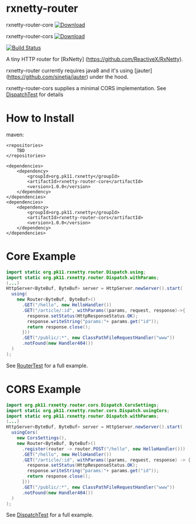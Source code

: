 rxnetty-router
==============

rxnetty-router-core [ ![Download](https://api.bintray.com/packages/trunkplatform/trunk-java-oss/rxnetty-router-core/images/download.svg) ](https://bintray.com/trunkplatform/trunk-java-oss/rxnetty-router-core/_latestVersion)

rxnetty-router-cors [ ![Download](https://api.bintray.com/packages/trunkplatform/trunk-java-oss/rxnetty-router-cors/images/download.svg) ](https://bintray.com/trunkplatform/trunk-java-oss/rxnetty-router-cors/_latestVersion)

[![Build Status](https://snap-ci.com/Trunkplatform/rxnetty-router/branch/master/build_image)](https://snap-ci.com/Trunkplatform/rxnetty-router/branch/master)

A tiny HTTP router for [RxNetty] (https://github.com/ReactiveX/RxNetty). 

rxnetty-router currently requires java8 and it's using [jauter] (https://github.com/sinetja/jauter) under the hood.

rxnetty-router-cors supplies a minimal CORS implementation. See
[DispatchTest](https://github.com/Trunkplatform/rxnetty-router/blob/master/rxnetty-router-cors/src/test/java/org/pk11/rxnetty/router/cors/DispatchTest.java)
for details

How to Install
==============
maven:
```
<repositories>
    TBD
</repositories>

<dependencies>
    <dependency>
        <groupId>org.pk11.rxnetty</groupId>
        <artifactId>rxnetty-router-core</artifactId>
        <version>1.0.0</version>
    </dependency>
</dependencies>
<dependencies>
    <dependency>
        <groupId>org.pk11.rxnetty</groupId>
        <artifactId>rxnetty-router-cors</artifactId>
        <version>1.0.0</version>
    </dependency>
</dependencies>
```

Core Example
=======

```java
import static org.pk11.rxnetty.router.Dispatch.using;
import static org.pk11.rxnetty.router.Dispatch.withParams;
(...)
HttpServer<ByteBuf, ByteBuf> server = HttpServer.newServer().start(
  using(
    new Router<ByteBuf, ByteBuf>()
      .GET("/hello", new HelloHandler())
      .GET("/article/:id", withParams((params, request, response)->{
        response.setStatus(HttpResponseStatus.OK);
        response.writeString("params:"+ params.get("id"));
        return response.close();
      }))
      .GET("/public/:*", new ClassPathFileRequestHandler("www"))
      .notFound(new Handler404())
  )
);

```

See [RouterTest](https://github.com/Trunkplatform/rxnetty-router/blob/master/rxnetty-router-core/src/test/java/org/pk11/rxnetty/router/RouterTest.java) for a full example.

CORS Example
=======

```java
import org.pk11.rxnetty.router.cors.Dispatch.CorsSettings;
import static org.pk11.rxnetty.router.cors.Dispatch.usingCors;
import static org.pk11.rxnetty.router.Dispatch.withParams;
(...)
HttpServer<ByteBuf, ByteBuf> server = HttpServer.newServer().start(
  usingCors(
    new CorsSettings(),
    new Router<ByteBuf, ByteBuf>()
      .register(router -> router.POST("/hello", new HelloHandler()))
      .GET("/hello", new HelloHandler())
      .GET("/article/:id", withParams((params, request, response) -> {
        response.setStatus(HttpResponseStatus.OK);
        response.writeString("params:"+ params.get("id"));
        return response.close();
      }))
      .GET("/public/:*", new ClassPathFileRequestHandler("www"))
      .notFound(new Handler404())
  )
);

```

See [DispatchTest](https://github.com/Trunkplatform/rxnetty-router/blob/master/rxnetty-router-cors/src/test/java/org/pk11/rxnetty/router/cors/DispatchTest.java) for a full example.

